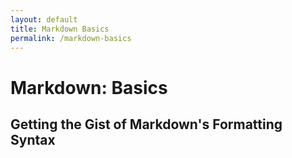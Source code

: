 ```yaml
---
layout: default
title: Markdown Basics
permalink: /markdown-basics
---
```


Markdown: Basics
================

Getting the Gist of Markdown's Formatting Syntax
------------------------------------------------

